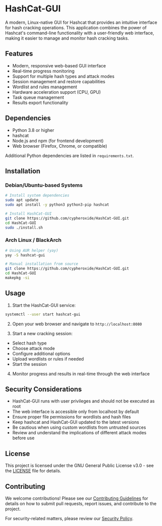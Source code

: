 # HashCat-GUI

A modern, Linux-native GUI for Hashcat that provides an intuitive interface for hash cracking operations. This application combines the power of Hashcat's command-line functionality with a user-friendly web interface, making it easier to manage and monitor hash cracking tasks.

## Features

- Modern, responsive web-based GUI interface
- Real-time progress monitoring
- Support for multiple hash types and attack modes
- Session management and restore capabilities
- Wordlist and rules management
- Hardware acceleration support (CPU, GPU)
- Task queue management
- Results export functionality

## Dependencies

- Python 3.8 or higher
- hashcat
- Node.js and npm (for frontend development)
- Web browser (Firefox, Chrome, or compatible)

Additional Python dependencies are listed in `requirements.txt`.

## Installation

### Debian/Ubuntu-based Systems

```bash
# Install system dependencies
sudo apt update
sudo apt install -y python3 python3-pip hashcat

# Install HashCat-GUI
git clone https://github.com/cypheroxide/HashCat-GUI.git
cd HashCat-GUI
sudo ./install.sh
```

### Arch Linux / BlackArch

```bash
# Using AUR helper (yay)
yay -S hashcat-gui

# Manual installation from source
git clone https://github.com/cypheroxide/HashCat-GUI.git
cd HashCat-GUI
makepkg -si
```

## Usage

1. Start the HashCat-GUI service:
```bash
systemctl --user start hashcat-gui
```

2. Open your web browser and navigate to `http://localhost:8080`

3. Start a new cracking session:
- Select hash type
- Choose attack mode
- Configure additional options
- Upload wordlists or rules if needed
- Start the session

4. Monitor progress and results in real-time through the web interface

## Security Considerations

- HashCat-GUI runs with user privileges and should not be executed as root
- The web interface is accessible only from localhost by default
- Ensure proper file permissions for wordlists and hash files
- Keep hashcat and HashCat-GUI updated to the latest versions
- Be cautious when using custom wordlists from untrusted sources
- Review and understand the implications of different attack modes before use

## License

This project is licensed under the GNU General Public License v3.0 - see the [LICENSE](LICENSE) file for details.

## Contributing

We welcome contributions! Please see our [Contributing Guidelines](CONTRIBUTING.md) for details on how to submit pull requests, report issues, and contribute to the project.

For security-related matters, please review our [Security Policy](SECURITY.md).
